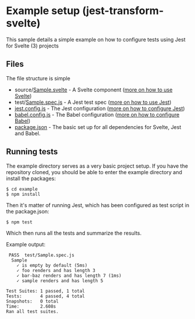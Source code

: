 # Example setup (jest-transform-svelte)

This sample details a simple example on how to configure tests using Jest for Svelte (3) projects

## Files

The file structure is simple

-   source/[Sample.svelte](source/Sample.svelte) - A Svelte component ([more on how to use Svelte](https://svelte.dev/))
-   test/[Sample.spec.js](test/Sample.spec.js) - A Jest test spec ([more on how to use Jest](https://jestjs.io))
-   [jest.config.js](jest.config.js) - The Jest configuration ([more on how to configure Jest](https://jestjs.io/docs/en/configuration))
-   [babel.config.js](babel.config.js) - The Babel configuration ([more on how to configure Babel](https://babeljs.io/docs/en/configuration))
-   [package.json](package.json) - The basic set up for all dependencies for Svelte, Jest and Babel.

## Running tests

The example directory serves as a very basic project setup. If you have the repository cloned, you should be able to enter the example directory and install the packages:

```
$ cd example
$ npm install
```

Then it's matter of running Jest, which has been configured as test script in the package.json:

```
$ npm test
```

Which then runs all the tests and summarize the results.

Example output:

```
 PASS  test/Sample.spec.js
  Sample
    ✓ is empty by default (5ms)
    ✓ foo renders and has length 3
    ✓ bar-baz renders and has length 7 (1ms)
    ✓ sample renders and has length 5

Test Suites: 1 passed, 1 total
Tests:       4 passed, 4 total
Snapshots:   0 total
Time:        2.608s
Ran all test suites.
```
